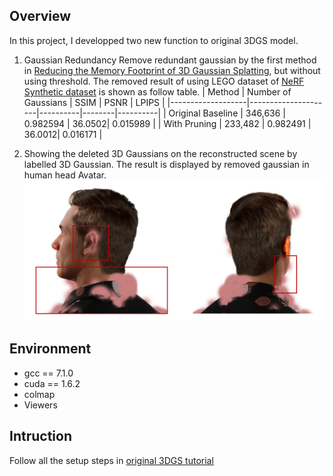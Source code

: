 ## Overview
In this project, I developped two new function to original 3DGS model. 
1. Gaussian Redundancy 
Remove redundant gaussian by the first method in [Reducing the Memory Footprint of 3D Gaussian Splatting](https://repo-sam.inria.fr/fungraph/reduced_3dgs/), but without using threshold. 
The removed result of using LEGO dataset of [NeRF Synthetic dataset](https://drive.google.com/drive/folders/128yBriW1IG_3NJ5Rp7APSTZsJqdJdfc1) is shown as follow table.
| Method            | Number of Gaussians | SSIM     | PSNR   | LPIPS    |
|-------------------|---------------------|----------|--------|----------|
| Original Baseline | 346,636              | 0.982594 | 36.0502| 0.015989 |
| With Pruning      | 233,482              | 0.982491 | 36.0012| 0.016171 |


2. Showing the deleted 3D Gaussians on the reconstructed scene by labelled 3D Gaussian. The result is displayed by removed gaussian in human head Avatar. ![Result](assets/pruning_result.png)


## Environment
* gcc == 7.1.0
* cuda == 1.6.2
* colmap
* Viewers

## Intruction
Follow all the setup steps in [original 3DGS tutorial](https://github.com/graphdeco-inria/gaussian-splatting.git)
